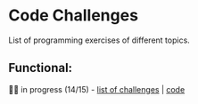 # Code Challenges

List of programming exercises of different topics.

## Functional:
👨‍💻 in progress (14/15) - [list of challenges](../../tree/main/src/functional) | [code](../../tree/main/src/functional/index.js)
